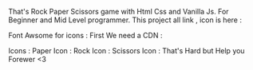 That's Rock Paper Scissors game with Html Css and Vanilla Js.
For Beginner and Mid Level programmer.
This project all link , icon is here : 

Font Awsome for icons :
First We need a CDN : 
<link rel="stylesheet" href="https://cdnjs.cloudflare.com/ajax/libs/font-awesome/6.7.1/css/all.min.css" integrity="sha512-5Hs3dF2AEPkpNAR7UiOHba+lRSJNeM2ECkwxUIxC1Q/FLycGTbNapWXB4tP889k5T5Ju8fs4b1P5z/iB4nMfSQ==" crossorigin="anonymous" referrerpolicy="no-referrer" />
Icons : 
Paper Icon : <i class="fa-regular fa-hand"></i>
Rock Icon : <i class="fa-regular fa-hand-back-fist"></i>
Scissors Icon : <i class="fa-regular fa-hand-scissors"></i>
That's Hard but Help you Forewer <3

